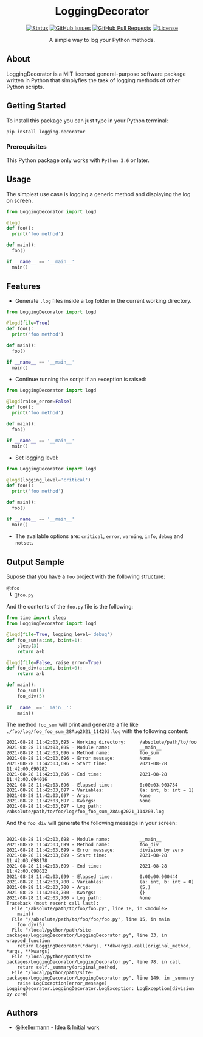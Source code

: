 
<H1 align="center">LoggingDecorator</H1>

<div align="center">

[![Status](https://img.shields.io/badge/status-active-success.svg)]()
[![GitHub Issues](https://img.shields.io/github/issues/lkellermann/logging-decorator.svg)](https://github.com/lkellermann/logging-decorator/issues)
[![GitHub Pull Requests](https://img.shields.io/github/issues-pr/lkellermann/logging-decorator.svg)](https://github.com/lkellermann/logging-decorator/pulls)
[![License](https://img.shields.io/badge/license-MIT-blue.svg)](/LICENSE)

</div>


<p align="center">  A simple way to log your Python methods.
    <br> 
</p>

## About <a name = "about"></a>

LoggingDecorator is a MIT licensed general-purpose software package written in Python that simplyfies the task of logging methods of other Python scripts.

## Getting Started <a name = "getting_started"></a>

To install this package you can just type in your Python terminal:

```shell
pip install logging-decorator
```

### Prerequisites

This Python package only works with `Python 3.6` or later.

## Usage <a name="usage"></a>

The simplest use case is logging a generic method and displaying the log on screen.
```python
from LoggingDecorator import logd

@logd
def foo():
  print('foo method')

def main():
  foo()

if __name__ == '__main__'
  main()
```

## Features <a name="-gem-features-"></a>

- Generate `.log` files inside a `log` folder in the current working directory.

```python
from LoggingDecorator import logd

@logd(file=True)
def foo():
  print('foo method')

def main():
  foo()

if __name__ == '__main__'
  main()
```

- Continue running the script if an exception is raised:

```python
from LoggingDecorator import logd

@logd(raise_error=False)
def foo():
  print('foo method')

def main():
  foo()

if __name__ == '__main__'
  main()
```

- Set logging level:

```python
from LoggingDecorator import logd

@logd(logging_level='critical')
def foo():
  print('foo method')

def main():
  foo()

if __name__ == '__main__'
  main()
```
    
  - The available options are: `critical`, `error`, `warning`, `info`, `debug` and `notset`.
## Output Sample

Supose that you have a `foo` project with the following structure:
```
📦foo
 ┗ 📜foo.py
 ```
 And the contents of the `foo.py` file is the following:
```python
from time import sleep
from LoggingDecorator import logd

@logd(file=True, logging_level='debug')
def foo_sum(a:int, b:int=1):
    sleep(3)
    return a+b

@logd(file=False, raise_error=True)
def foo_div(a:int, b:int=0):
    return a/b

def main():
    foo_sum(1)
    foo_div(5)
    
if __name__=='__main__':
    main()
```

The method `foo_sum` will print and generate a file like `./foo/log/foo_foo_sum_28Aug2021_114203.log` with the following content:

```
2021-08-28 11:42:03,695 - Working directory:     /absolute/path/to/foo
2021-08-28 11:42:03,695 - Module name:           __main__
2021-08-28 11:42:03,696 - Method name:           foo_sum
2021-08-28 11:42:03,696 - Error message:         None
2021-08-28 11:42:03,696 - Start time:            2021-08-28 11:42:00.690282
2021-08-28 11:42:03,696 - End time:              2021-08-28 11:42:03.694016
2021-08-28 11:42:03,696 - Elapsed time:          0:00:03.003734
2021-08-28 11:42:03,697 - Variables:             (a: int, b: int = 1)
2021-08-28 11:42:03,697 - Args:                  None
2021-08-28 11:42:03,697 - Kwargs:                None
2021-08-28 11:42:03,697 - Log path:              /absolute/path/to/foo/log/foo_foo_sum_28Aug2021_114203.log
```

And the `foo_div` will generate the following message in your screen:

```

2021-08-28 11:42:03,698 - Module name:           __main__
2021-08-28 11:42:03,699 - Method name:           foo_div
2021-08-28 11:42:03,699 - Error message:         division by zero
2021-08-28 11:42:03,699 - Start time:            2021-08-28 11:42:03.698178
2021-08-28 11:42:03,699 - End time:              2021-08-28 11:42:03.698622
2021-08-28 11:42:03,699 - Elapsed time:          0:00:00.000444
2021-08-28 11:42:03,700 - Variables:             (a: int, b: int = 0)
2021-08-28 11:42:03,700 - Args:                  (5,)
2021-08-28 11:42:03,700 - Kwargs:                {}
2021-08-28 11:42:03,700 - Log path:              None
Traceback (most recent call last):
  File "/absolute/path/to/foo/foo.py", line 18, in <module>
    main()
  File "//absolute/path/to/foo/foo/foo.py", line 15, in main
    foo_div(5)
  File "/local/python/path/site-packages/LoggingDecorator/LoggingDecorator.py", line 33, in wrapped_function
    return LoggingDecorator(*dargs, **dkwargs).call(original_method, *args, **kwargs)
  File "/local/python/path/site-packages/LoggingDecorator/LoggingDecorator.py", line 78, in call
    return self._summary(original_method, 
  File "/local/python/path/site-packages/LoggingDecorator/LoggingDecorator.py", line 149, in _summary
    raise LogException(error_message)
LoggingDecorator.LoggingDecorator.LogException: LogException[division by zero]

```


## Authors <a name = "authors"></a>

- [@lkellermann](https://github.com/lkellermann) - Idea & Initial work
